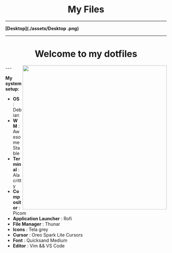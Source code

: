 <div align="center">
    <h1>My Files</h1>
</div>

---

**[Desktop](./assets/Desktop .png)**

---

<div align="center">
    <h1>Welcome to my dotfiles</h1>
</div>
---
<image align="right" width="450px" src="./assets/neofetch.png"/>

**My system setup**:

- **OS**                   : Debian 
- **WM**                   : Awesome Stable
- **Terminal**             : Alacritty
- **Compositor**           : Picom
- **Application Launcher** : Rofi
- **File Manager**         : Thunar
- **Icons**                : Tela grey
- **Cursor**               : Oreo Spark Lite Cursors
- **Font**                 : Quicksand Medium
- **Editor**               : Vim && VS Code
